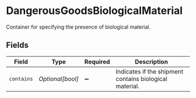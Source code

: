 # DangerousGoodsBiologicalMaterial

Container for specifying the presence of biological material.


## Fields

| Field                                                   | Type                                                    | Required                                                | Description                                             |
| ------------------------------------------------------- | ------------------------------------------------------- | ------------------------------------------------------- | ------------------------------------------------------- |
| `contains`                                              | *Optional[bool]*                                        | :heavy_minus_sign:                                      | Indicates if the shipment contains biological material. |